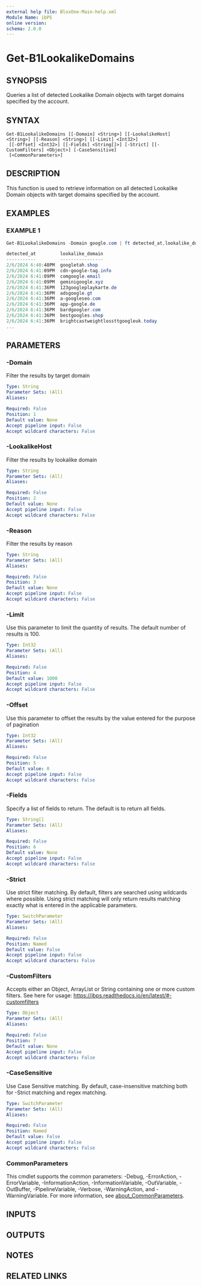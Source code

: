 ```yaml
---
external help file: BloxOne-Main-help.xml
Module Name: ibPS
online version:
schema: 2.0.0
---
```


# Get-B1LookalikeDomains

## SYNOPSIS
Queries a list of detected Lookalike Domain objects with target domains specified by the account.

## SYNTAX

```
Get-B1LookalikeDomains [[-Domain] <String>] [[-LookalikeHost] <String>] [[-Reason] <String>] [[-Limit] <Int32>]
 [[-Offset] <Int32>] [[-Fields] <String[]>] [-Strict] [[-CustomFilters] <Object>] [-CaseSensitive]
 [<CommonParameters>]
```

## DESCRIPTION
This function is used to retrieve information on all detected Lookalike Domain objects with target domains specified by the account.

## EXAMPLES

### EXAMPLE 1
```powershell
Get-B1LookalikeDomains -Domain google.com | ft detected_at,lookalike_domain,reason -AutoSize

detected_at         lookalike_domain                                               reason
-----------         ----------------                                               ------
2/6/2024 6:40:48PM  googletah.shop                                                 Domain is a lookalike to google.com and likely used for phishing. The creation or first seen date is 2023-11-09.
2/6/2024 6:41:09PM  cdn-google-tag.info                                            Domain is a lookalike to google.com and has suspicious registration, behavior, or associations with known threats. The creation or first seen date is 2024-01-16.
2/6/2024 6:41:09PM  comgoogle.email                                                Domain is a lookalike to google.com and has suspicious registration, behavior, or associations with known threats. The creation or first seen date is 2023-11-12.
2/6/2024 6:41:09PM  geminigoogle.xyz                                               Domain is a lookalike to google.com and has suspicious registration, behavior, or associations with known threats. The creation or first seen date is 2023-12-08.
2/6/2024 6:41:36PM  123googleplaykarte.de                                          Domain is a lookalike to google.com. The creation date is unknown.
2/6/2024 6:41:36PM  adsgoogle.gt                                                   Domain is a lookalike to google.com. The creation date is unknown.
2/6/2024 6:41:36PM  a-googleseo.com                                                Domain is a lookalike to google.com. The creation date is 2023-10-27.
2/6/2024 6:41:36PM  app-google.de                                                  Domain is a lookalike to google.com. The creation date is unknown.
2/6/2024 6:41:36PM  bardgoogler.com                                                Domain is a lookalike to google.com. The creation date is 2023-04-02.
2/6/2024 6:41:36PM  bestgoogles.shop                                               Domain is a lookalike to google.com. The creation date is 2023-11-09.
2/6/2024 6:41:36PM  brightcastweightlossttgoogleuk.today                           Domain is a lookalike to google.com. The creation date is 2023-06-18.
...
```

## PARAMETERS

### -Domain
Filter the results by target domain

```yaml
Type: String
Parameter Sets: (All)
Aliases:

Required: False
Position: 1
Default value: None
Accept pipeline input: False
Accept wildcard characters: False
```

### -LookalikeHost
Filter the results by lookalike domain

```yaml
Type: String
Parameter Sets: (All)
Aliases:

Required: False
Position: 2
Default value: None
Accept pipeline input: False
Accept wildcard characters: False
```

### -Reason
Filter the results by reason

```yaml
Type: String
Parameter Sets: (All)
Aliases:

Required: False
Position: 3
Default value: None
Accept pipeline input: False
Accept wildcard characters: False
```

### -Limit
Use this parameter to limit the quantity of results.
The default number of results is 100.

```yaml
Type: Int32
Parameter Sets: (All)
Aliases:

Required: False
Position: 4
Default value: 1000
Accept pipeline input: False
Accept wildcard characters: False
```

### -Offset
Use this parameter to offset the results by the value entered for the purpose of pagination

```yaml
Type: Int32
Parameter Sets: (All)
Aliases:

Required: False
Position: 5
Default value: 0
Accept pipeline input: False
Accept wildcard characters: False
```

### -Fields
Specify a list of fields to return.
The default is to return all fields.

```yaml
Type: String[]
Parameter Sets: (All)
Aliases:

Required: False
Position: 6
Default value: None
Accept pipeline input: False
Accept wildcard characters: False
```

### -Strict
Use strict filter matching.
By default, filters are searched using wildcards where possible.
Using strict matching will only return results matching exactly what is entered in the applicable parameters.

```yaml
Type: SwitchParameter
Parameter Sets: (All)
Aliases:

Required: False
Position: Named
Default value: False
Accept pipeline input: False
Accept wildcard characters: False
```

### -CustomFilters
Accepts either an Object, ArrayList or String containing one or more custom filters.
See here for usage: https://ibps.readthedocs.io/en/latest/#-customfilters

```yaml
Type: Object
Parameter Sets: (All)
Aliases:

Required: False
Position: 7
Default value: None
Accept pipeline input: False
Accept wildcard characters: False
```

### -CaseSensitive
Use Case Sensitive matching.
By default, case-insensitive matching both for -Strict matching and regex matching.

```yaml
Type: SwitchParameter
Parameter Sets: (All)
Aliases:

Required: False
Position: Named
Default value: False
Accept pipeline input: False
Accept wildcard characters: False
```

### CommonParameters
This cmdlet supports the common parameters: -Debug, -ErrorAction, -ErrorVariable, -InformationAction, -InformationVariable, -OutVariable, -OutBuffer, -PipelineVariable, -Verbose, -WarningAction, and -WarningVariable. For more information, see [about_CommonParameters](http://go.microsoft.com/fwlink/?LinkID=113216).

## INPUTS

## OUTPUTS

## NOTES

## RELATED LINKS
